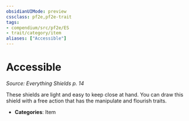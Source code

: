 ```yaml
---
obsidianUIMode: preview
cssclass: pf2e,pf2e-trait
tags:
- compendium/src/pf2e/ES
- trait/category/item
aliases: ["Accessible"]
---
```

# Accessible  
*Source: Everything Shields p. 14*  

These shields are light and easy to keep close at hand. You can draw this shield with a free action that has the manipulate and flourish traits.

- **Categories**: Item
